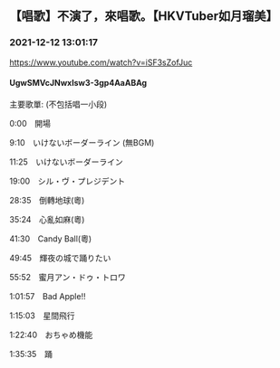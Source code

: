 ## 【唱歌】不演了，來唱歌。【HKVTuber如月瑠美】
### 2021-12-12 13:01:17
https://www.youtube.com/watch?v=iSF3sZofJuc
#### UgwSMVcJNwxlsw3-3gp4AaABAg
主要歌單: (不包括唱一小段)

0:00　開場

9:10　いけないボーダーライン (無BGM)

11:25　いけないボーダーライン  

19:00　シル・ヴ・プレジデント

28:35　倒轉地球(粵)

35:24　心亂如麻(粵)

41:30　Candy Ball(粵)

49:45　輝夜の城で踊りたい

55:52　蜜月アン・ドゥ・トロワ

1:01:57　Bad Apple!!

1:15:03　星間飛行

1:22:40　おちゃめ機能

1:35:35　踊

